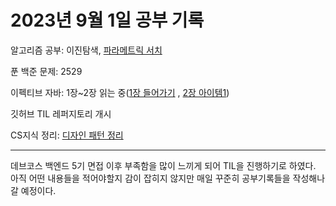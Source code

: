 # 2023년 9월 1일 공부 기록

알고리즘 공부:
이진탐색, [파라메트릭 서치](https://github.com/SeongUk52/TIL/blob/240bfa05311c46a866af2e1836b7f3c0459d033d/Algorithm/AlgorithmTheory/%ED%8C%8C%EB%9D%BC%EB%A9%94%ED%8A%B8%EB%A6%AD%EC%84%9C%EC%B9%98.md)

푼 백준 문제: 2529

이펙티브 자바:
1장~2장 읽는 중([1장 들어가기](https://github.com/SeongUk52/TIL/blob/c5b4f8a4beb8c827022bff1103f47ee9ec4ff7ba/Java/EffectiveJava3E/1%EC%9E%A5%20%EB%93%A4%EC%96%B4%EA%B0%80%EA%B8%B0/1%EC%9E%A5%20%EB%93%A4%EC%96%B4%EA%B0%80%EA%B8%B0.md)
, [2장 아이템1](https://github.com/SeongUk52/TIL/blob/c5b4f8a4beb8c827022bff1103f47ee9ec4ff7ba/Java/EffectiveJava3E/2%EC%9E%A5%20%EA%B0%9D%EC%B2%B4%20%EC%83%9D%EC%84%B1%EA%B3%BC%20%ED%8C%8C%EA%B4%B4/2%EC%9E%A5%20%ED%95%99%EC%8A%B5%EB%AA%A9%ED%91%9C.md))

깃허브 TIL 레퍼지토리 개시

CS지식 정리:
[디자인 패턴 정리](https://github.com/SeongUk52/TIL/blob/8c29bbbe07782388ac3a5e289d35153f6443807d/CS(ComputerScience)/%EB%94%94%EC%9E%90%EC%9D%B8%ED%8C%A8%ED%84%B4/%EB%94%94%EC%9E%90%EC%9D%B8%ED%8C%A8%ED%84%B4.md)




---
데브코스 백엔드 5기 면접 이후 부족함을 많이 느끼게 되어 TIL을 진행하기로 하였다. 
아직 어떤 내용들을 적어야할지 감이 잡히지 않지만 매일 꾸준히 공부기록들을 작성해나갈
예정이다.
